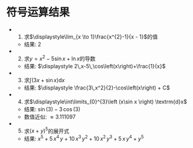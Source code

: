 # 符号运算结果

- 1. 求$\displaystyle\lim_{x \to 1}\frac{x^{2}-1}{x - 1}$的值
  - 结果: $\displaystyle 2$

- 2. 求$y = x^{2}-5\sin x+\ln x$的导数
  - 结果: $\displaystyle 2\,x-5\,\cos\left(x\right)+\frac{1}{x}$

- 3. 求$\displaystyle\int \left(3x+ \sin x \right)\textrm{d}x$
  - 结果: $\displaystyle \frac{3\,x^2}{2}-\cos\left(x\right) + C$

- 4. 求$\displaystyle\int\limits_{0}^{3}\left (x\sin x \right) \textrm{d}x$
  - 结果: $\displaystyle \sin\left(3\right)-3\,\cos\left(3\right)$
  - 数值近似: $\approx 3.111097$

- 5. 求$(x + y)^{5}$的展开式
  - 结果: $\displaystyle x^5+5\,x^4\,y+10\,x^3\,y^2+10\,x^2\,y^3+5\,x\,y^4+y^5$


